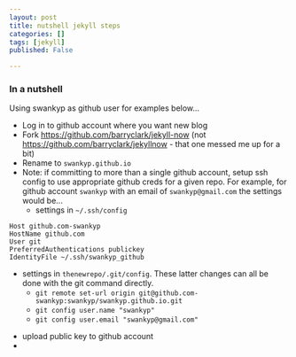 ```yaml
---
layout: post
title: nutshell jekyll steps
categories: []
tags: [jekyll]
published: False

---
```


### In a nutshell

Using swankyp as github user for examples below...

* Log in to github account where you want new blog
* Fork https://github.com/barryclark/jekyll-now (not https://github.com/barryclark/jekyllnow - that one messed me up for a bit)
* Rename to `swankyp.github.io`
* Note: if committing to more than a single github account, setup ssh config to use appropriate github creds for a given repo. For example, for github account `swankyp` with an email of `swankyp@gmail.com` the settings would be...
  - settings in `~/.ssh/config`

```
Host github.com-swankyp
HostName github.com
User git
PreferredAuthentications publickey
IdentityFile ~/.ssh/swankyp_github
```

  - settings in `thenewrepo/.git/config`. These latter changes can all be done with the git command directly.
    + `git remote set-url origin git@github.com-swankyp:swankyp/swankyp.github.io.git`
    + `git config user.name "swankyp"`
    + `git config user.email "swankyp@gmail.com"`
* upload public key to github account
*


